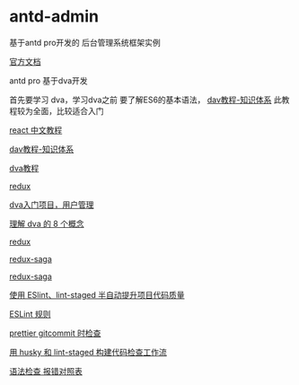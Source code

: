 # antd-admin
基于antd pro开发的 后台管理系统框架实例

[官方文档](https://pro.ant.design/index-cn)


antd pro 基于dva开发 

首先要学习 dva，学习dva之前 要了解ES6的基本语法，
[dav教程-知识体系](https://github.com/dvajs/dva-knowledgemap)
此教程较为全面，比较适合入门




[react 中文教程](https://doc.react-china.org/)

[dav教程-知识体系](https://github.com/dvajs/dva-knowledgemap)

[dva教程](https://github.com/dvajs/dva-docs/tree/master/v1/zh-cn/tutorial)

[redux](https://cn.redux.js.org/)

[dva入门项目，用户管理](https://github.com/sorrycc/blog/issues/62)

[理解 dva 的 8 个概念 ](https://github.com/dvajs/dva/blob/master/docs/Concepts_zh-CN.md)

[redux](https://cn.redux.js.org/)

[redux-saga ](https://github.com/redux-saga/redux-saga)

[redux-saga](https://redux-saga-in-chinese.js.org/)

[使用 ESlint、lint-staged 半自动提升项目代码质量](https://www.jianshu.com/p/cdd749c624d9)

[ESLint 规则](http://eslint.cn/docs/rules/)

[prettier gitcommit 时检查](https://prettier.io/)


[用 husky 和 lint-staged 构建代码检查工作流](https://segmentfault.com/a/1190000009546913)

[语法检查 报错对照表](http://eslint.cn/docs/rules/)

